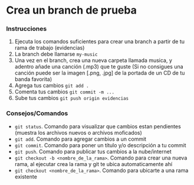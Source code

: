 # Crea un branch de prueba

### Instrucciones

1. Ejecuta los comandos suficientes para crear una branch a partir de tu rama de trabajo (evidencias)
2. La branch debe llamarse `my-music`
3. Una vez en el branch, crea una nueva carpeta llamada musica, y adentro añade una canción (.mp3) que te guste (Si no consigues una canción puede ser la imagen [.png, .jpg] de la portada de un CD de tu banda favorita)
4. Agrega tus cambios `git add .`
5. Comenta tus cambios `git commit -m ...`
6. Sube tus cambios `git push origin evidencias`

### Consejos/Comandos

- `git status`. Comando para visualizar que cambios estan pendientes (muestra los archivos nuevos o archivos moficados)
- `git add`. Comando para agregar cambios a un commit
- `git commit`. Comando para poner un título y/o descripción a tu commit
- `git push`. Comando para publicar tus cambios a la nube/internet
- `git checkout -b <nombre_de_la_rama>`. Comando para crear una nueva rama, al ejecutar crea la rama y git te ubica automaticamente ahí
- `git checkout <nombre_de_la_rama>`. Comando para ubicarte a una rama existente
